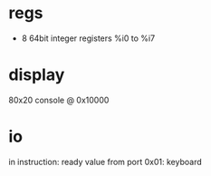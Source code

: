 # regs

- 8 64bit integer registers %i0 to %i7

# display

80x20 console @ 0x10000

# io

in instruction: ready value from port
0x01: keyboard
